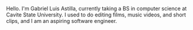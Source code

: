 Hello. I'm Gabriel Luis Astilla, currently taking a BS in computer science at Cavite State University. I used to do editing films, music videos, and short clips, and I am an aspiring software engineer.
